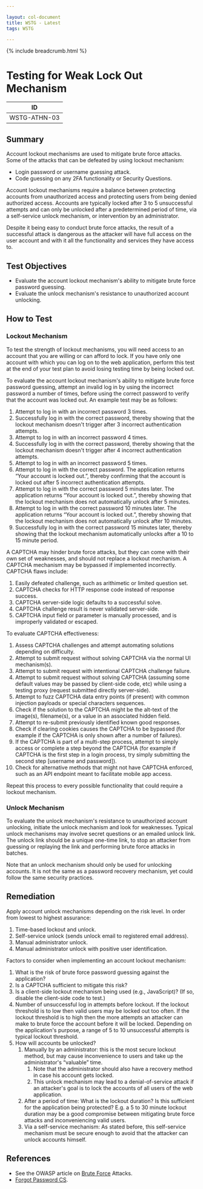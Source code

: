 ```yaml
---

layout: col-document
title: WSTG - Latest
tags: WSTG

---
```


{% include breadcrumb.html %}
# Testing for Weak Lock Out Mechanism

|ID          |
|------------|
|WSTG-ATHN-03|

## Summary

Account lockout mechanisms are used to mitigate brute force attacks. Some of the attacks that can be defeated by using lockout mechanism:

- Login password or username guessing attack.
- Code guessing on any 2FA functionality or Security Questions.

 Account lockout mechanisms require a balance between protecting accounts from unauthorized access and protecting users from being denied authorized access. Accounts are typically locked after 3 to 5 unsuccessful attempts and can only be unlocked after a predetermined period of time, via a self-service unlock mechanism, or intervention by an administrator.

Despite it being easy to conduct brute force attacks, the result of a successful attack is dangerous as the attacker will have full access on the user account and with it all the functionality and services they have access to.

## Test Objectives

- Evaluate the account lockout mechanism's ability to mitigate brute force password guessing.
- Evaluate the unlock mechanism's resistance to unauthorized account unlocking.

## How to Test

### Lockout Mechanism

To test the strength of lockout mechanisms, you will need access to an account that you are willing or can afford to lock. If you have only one account with which you can log on to the web application, perform this test at the end of your test plan to avoid losing testing time by being locked out.

To evaluate the account lockout mechanism's ability to mitigate brute force password guessing, attempt an invalid log in by using the incorrect password a number of times, before using the correct password to verify that the account was locked out. An example test may be as follows:

1. Attempt to log in with an incorrect password 3 times.
2. Successfully log in with the correct password, thereby showing that the lockout mechanism doesn't trigger after 3 incorrect authentication attempts.
3. Attempt to log in with an incorrect password 4 times.
4. Successfully log in with the correct password, thereby showing that the lockout mechanism doesn't trigger after 4 incorrect authentication attempts.
5. Attempt to log in with an incorrect password 5 times.
6. Attempt to log in with the correct password. The application returns “Your account is locked out.”, thereby confirming that the account is locked out after 5 incorrect authentication attempts.
7. Attempt to log in with the correct password 5 minutes later. The application returns “Your account is locked out.”, thereby showing that the lockout mechanism does not automatically unlock after 5 minutes.
8. Attempt to log in with the correct password 10 minutes later. The application returns “Your account is locked out.”, thereby showing that the lockout mechanism does not automatically unlock after 10 minutes.
9. Successfully log in with the correct password 15 minutes later, thereby showing that the lockout mechanism automatically unlocks after a 10 to 15 minute period.

A CAPTCHA may hinder brute force attacks, but they can come with their own set of weaknesses, and should not replace a lockout mechanism. A CAPTCHA mechanism may be bypassed if implemented incorrectly. CAPTCHA flaws include:

1. Easily defeated challenge, such as arithimetic or limited question set.
2. CAPTCHA checks for HTTP response code instead of response success.
3. CAPTCHA server-side logic defaults to a successful solve.
4. CAPTCHA challenge result is never validated server-side.
5. CAPTCHA input field or parameter is manually processed, and is improperly validated or escaped.

To evaluate CAPTCHA effectiveness:

1. Assess CAPTCHA challenges and attempt automating solutions depending on difficulty.
2. Attempt to submit request without solving CAPTCHA via the normal UI mechanism(s).
3. Attempt to submit request with intentional CAPTCHA challenge failure.
4. Attempt to submit request without solving CAPTCHA (assuming some default values may be passed by client-side code, etc) while using a testing proxy (request submitted directly server-side).
5. Attempt to fuzz CAPTCHA data entry points (if present) with common injection payloads or special characters sequences.
6. Check if the solution to the CAPTCHA might be the alt-text of the image(s), filename(s), or a value in an associated hidden field.
7. Attempt to re-submit previously identified known good responses.
8. Check if clearing cookies causes the CAPTCHA to be bypassed (for example if the CAPTCHA is only shown after a number of failures).
9. If the CAPTCHA is part of a multi-step process, attempt to simply access or complete a step beyond the CAPTCHA (for example if CAPTCHA is the first step in a login process, try simply submitting the second step [username and password]).
10. Check for alternative methods that might not have CAPTCHA enforced, such as an API endpoint meant to facilitate mobile app access.

Repeat this process to every possible functionality that could require a lockout mechanism.

### Unlock Mechanism

To evaluate the unlock mechanism's resistance to unauthorized account unlocking, initiate the unlock mechanism and look for weaknesses. Typical unlock mechanisms may involve secret questions or an emailed unlock link. The unlock link should be a unique one-time link, to stop an attacker from guessing or replaying the link and performing brute force attacks in batches.

Note that an unlock mechanism should only be used for unlocking accounts. It is not the same as a password recovery mechanism, yet could follow the same security practices.

## Remediation

Apply account unlock mechanisms depending on the risk level. In order from lowest to highest assurance:

1. Time-based lockout and unlock.
2. Self-service unlock (sends unlock email to registered email address).
3. Manual administrator unlock.
4. Manual administrator unlock with positive user identification.

Factors to consider when implementing an account lockout mechanism:

1. What is the risk of brute force password guessing against the application?
2. Is a CAPTCHA sufficient to mitigate this risk?
3. Is a client-side lockout mechanism being used (e.g., JavaScript)? (If so, disable the client-side code to test.)
4. Number of unsuccessful log in attempts before lockout. If the lockout threshold is to low then valid users may be locked out too often. If the lockout threshold is to high then the more attempts an attacker can make to brute force the account before it will be locked. Depending on the application's purpose, a range of 5 to 10 unsuccessful attempts is typical lockout threshold.
5. How will accounts be unlocked?
    1. Manually by an administrator: this is the most secure lockout method, but may cause inconvenience to users and take up the administrator's “valuable” time.
        1. Note that the administrator should also have a recovery method in case his account gets locked.
        2. This unlock mechanism may lead to a denial-of-service attack if an attacker's goal is to lock the accounts of all users of the web application.
    2. After a period of time: What is the lockout duration? Is this sufficient for the application being protected? E.g. a 5 to 30 minute lockout duration may be a good compromise between mitigating brute force attacks and inconveniencing valid users.
    3. Via a self-service mechanism: As stated before, this self-service mechanism must be secure enough to avoid that the attacker can unlock accounts himself.

## References

- See the OWASP article on [Brute Force](https://owasp.org/www-community/attacks/Brute_force_attack) Attacks.
- [Forgot Password CS](https://cheatsheetseries.owasp.org/cheatsheets/Forgot_Password_Cheat_Sheet.html).
